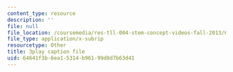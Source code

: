 ```yaml
---
content_type: resource
description: ''
file: null
file_location: /coursemedia/res-tll-004-stem-concept-videos-fall-2013/64641f3b6ea15314b96199d8d7b63d41_2HpF8R_cjR8.vtt
file_type: application/x-subrip
resourcetype: Other
title: 3play caption file
uid: 64641f3b-6ea1-5314-b961-99d8d7b63d41
---
```

